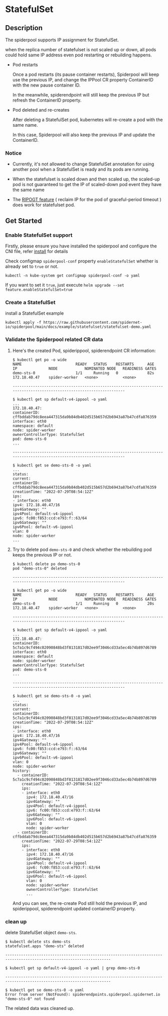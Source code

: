 # StatefulSet

## Description

The spiderpool supports IP assignment for StatefulSet.

when the replica number of statefulset is not scaled up or down, all pods could hold same IP address even pod restarting or rebuilding happens.

* Pod restarts

    Once a pod restarts (its pause container restarts), Spiderpool will keep use the previous IP,
    and change the IPPool CR property ContainerID with the new pause container ID.

    In the meanwhile, spiderendpoint will still keep the previous IP but refresh the ContainerID property.

* Pod deleted and re-creates

    After deleting a StatefulSet pod, kubernetes will re-create a pod with the same name.

    In this case, Spiderpool will also keep the previous IP and update the ContainerID.

### Notice

* Currently, it's not allowed to change StatefulSet annotation for using another pool when a StatefulSet is ready and its pods are running.

* When the statefulset is scaled down and then scaled up, the scaled-up pod is not guaranteed to get the IP of scaled-down pod event they have the same name

* The [RIPOGT feature](./ippool-gc.md) ( reclaim IP for the pod of graceful-period timeout ) does work for statefulset pod.

## Get Started

### Enable StatefulSet support

Firstly, please ensure you have installed the spiderpool and configure the CNI file, refer [install](./install.md) for details

Check configmap `spiderpool-conf` property `enableStatefulSet` whether is already set to `true` or not.

```shell
kubectl -n kube-system get configmap spiderpool-conf -o yaml
```

If you want to set it `true`, just execute `helm upgrade --set feature.enableStatefulSet=true`

### Create a StatefulSet

install a StatefulSet example

```shell
kubectl apply -f https://raw.githubusercontent.com/spidernet-io/spiderpool/main/docs/example/statefulset/statefulset-demo.yaml
```

### Validate the Spiderpool related CR data

1. Here's the created Pod, spiderippool, spiderendpoint CR information:

    ```text
    $ kubectl get po -o wide
    NAME                        READY   STATUS    RESTARTS      AGE   IP              NODE            NOMINATED NODE   READINESS GATES
    demo-sts-0                  1/1     Running   0             82s   172.18.40.47    spider-worker   <none>           <none>

    ---------------------------------------------------------------------------------------------------------------------

    $ kubectl get sp default-v4-ippool -o yaml
    ...
    172.18.40.47:
    containerID: cffbddab79dc8eea447315da9b84db402d515b657d2b6943a87b47cdfa876359
    interface: eth0
    namespace: default
    node: spider-worker
    ownerControllerType: StatefulSet
    pod: demo-sts-0
    ...

    ---------------------------------------------------------------------------------------------------------------------

    $ kubectl get se demo-sts-0 -o yaml
    ...
    status:
    current:
    containerID: cffbddab79dc8eea447315da9b84db402d515b657d2b6943a87b47cdfa876359
    creationTime: "2022-07-29T08:54:12Z"
    ips:
    - interface: eth0
    ipv4: 172.18.40.47/16
    ipv4Gateway: ""
    ipv4Pool: default-v4-ippool
    ipv6: fc00:f853:ccd:e793:f::63/64
    ipv6Gateway: ""
    ipv6Pool: default-v6-ippool
    vlan: 0
    node: spider-worker
    ...
    ```

2. Try to delete pod `demo-sts-0` and check whether the rebuilding pod keeps the previous IP or not.

    ```text
    $ kubectl delete po demo-sts-0
    pod "demo-sts-0" deleted

    ---------------------------------------------------------------------------------------------------------------------

    $ kubectl get po -o wide
    NAME                        READY   STATUS    RESTARTS      AGE   IP              NODE            NOMINATED NODE   READINESS GATES
    demo-sts-0                  1/1     Running   0             20s   172.18.40.47    spider-worker   <none>           <none>

    ---------------------------------------------------------------------------------------------------------------------

    $ kubectl get sp default-v4-ippool -o yaml
    ...
    172.18.40.47:
    containerID: 5c7a1c9cf494c02090848bd3f8131817d02ee9f3046cd33a5ec4b74b897d6789
    interface: eth0
    namespace: default
    node: spider-worker
    ownerControllerType: StatefulSet
    pod: demo-sts-0
    ...

    ---------------------------------------------------------------------------------------------------------------------

    $ kubectl get se demo-sts-0 -o yaml
    ...
    status:
    current:
    containerID: 5c7a1c9cf494c02090848bd3f8131817d02ee9f3046cd33a5ec4b74b897d6789
    creationTime: "2022-07-29T08:54:12Z"
    ips:
    - interface: eth0
    ipv4: 172.18.40.47/16
    ipv4Gateway: ""
    ipv4Pool: default-v4-ippool
    ipv6: fc00:f853:ccd:e793:f::63/64
    ipv6Gateway: ""
    ipv6Pool: default-v6-ippool
    vlan: 0
    node: spider-worker
    history:
      - containerID: 5c7a1c9cf494c02090848bd3f8131817d02ee9f3046cd33a5ec4b74b897d6789
        creationTime: "2022-07-29T08:54:12Z"
        ips:
        - interface: eth0
          ipv4: 172.18.40.47/16
          ipv4Gateway: ""
          ipv4Pool: default-v4-ippool
          ipv6: fc00:f853:ccd:e793:f::63/64
          ipv6Gateway: ""
          ipv6Pool: default-v6-ippool
          vlan: 0
          node: spider-worker
      - containerID: cffbddab79dc8eea447315da9b84db402d515b657d2b6943a87b47cdfa876359
        creationTime: "2022-07-29T08:54:12Z"
        ips:
        - interface: eth0
          ipv4: 172.18.40.47/16
          ipv4Gateway: ""
          ipv4Pool: default-v4-ippool
          ipv6: fc00:f853:ccd:e793:f::63/64
          ipv6Gateway: ""
          ipv6Pool: default-v6-ippool
          vlan: 0
          node: spider-worker
          ownerControllerType: StatefulSet
          ...
    ```

    And you can see, the re-create Pod still hold the previous IP, and spiderippool, spiderendpoint updated containerID property.

### clean up

delete StatefulSet object `demo-sts`.

```text
$ kubectl delete sts demo-sts
statefulset.apps "demo-sts" deleted

---------------------------------------------------------------------------------------------------------------------

$ kubectl get sp default-v4-ippool -o yaml | grep demo-sts-0

---------------------------------------------------------------------------------------------------------------------

$ kubectl get se demo-sts-0 -o yaml
Error from server (NotFound): spiderendpoints.spiderpool.spidernet.io "demo-sts-0" not found
```

   The related data was cleaned up.
